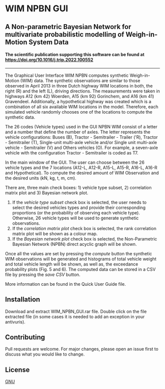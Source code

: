 # WIM NPBN GUI
## A Non-parametric Bayesian Network for multivariate probabilistic modelling of Weigh-in-Motion System Data

#### The scientific publication supporting this software can be found at https://doi.org/10.1016/j.trip.2022.100552

---

The Graphical User Interface WIM NPBN computes synthetic Weigh-in-Motion (WIM) data. The synthetic observations are similar to those observed in April 2013 in three Dutch highway WIM locations in both, the right (R) and the left (L), driving directions. The measurements were taken in highways A12 (km 42) Woerden, A15 (km 92) Gorinchem, and A16 (km 41) Gravendeel. Additionally, a hypothetical highway was created which is a combination of all six available WIM locations in the model. Therefore, each simulated vehicle randomly chooses one of the locations to compute the synthetic data.

The 26 codes (Vehicle types) used in the GUI NPBN WIM consist of a letter and a number that define the number of axles. The letter represents the vehicle configurations: Buses (B), Tractor - Semitrailer - Trailer ('R), Tractor - Semitrailer (T), Single-unit multi-axle vehicle and/or Single unit multi-axle vehicle - Semitrailer (V) and Others vehicles (O). For example, a seven-axle vehicle with the configuration Tractor - Semitrailer is coded as T7. 

In the main window of the GUI. The user can choose between the 26 vehicle types and the 7 locations (A12-L, A12-R, A15-L, A15-R, A16-L, A16-R and Hypothetical). To compute the desired amount of WIM Observation and the desired units (kN, kg, t, m, cm).   

There are, three main check boxes: 1) vehicle type subset, 2) correlation matrix plot and 3) Bayesian network plot.

1. If the _vehicle type subset_ check box is selected, the user needs to select the desired vehicles types and provide their corresponding proportions (or the probability of observing each vehicle type). Otherwise, 26 vehicle types will be used to generate synthetic observations. 
2. If the _correlation matrix plot_ check box is selected, the rank correlation matrix plot will be shown as a colour map. 
3. If the _Bayesian network plot_ check box is selected, the Non-Parametric Bayesian Network (NPBN) direct acyclic graph will be shown.

Once all the values are set by pressing the _compute_ button the synthetic WIM observations will be generated and histograms of total vehicle weight and total vehicle length will be shown, as well as, the exceedance probability plots (Fig. 5 and 6).  The computed data can be stored in a CSV file by pressing the _save CSV_ button.  

More information can be found in the Quick User Guide file. 

## Installation
Download and extract WIM_NPBN_GUI.rar file. Double click on the file extracted file (in some cases it is needed to add an exception in your antivuris). 


## Contributing
Pull requests are welcome. For major changes, please open an issue first to discuss what you would like to change.

## License
[GNU](https://choosealicense.com/licenses/gpl-3.0/)
